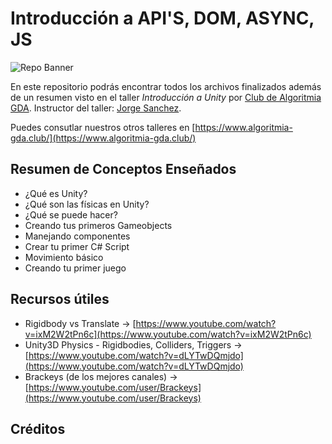 # Introducción a API'S, DOM, ASYNC, JS
![Repo Banner](https://img.evbuc.com/https%3A%2F%2Fcdn.evbuc.com%2Fimages%2F109820801%2F272470550605%2F1%2Foriginal.20200828-170032?w=800&auto=format%2Ccompress&q=75&sharp=10&rect=0%2C80%2C2560%2C1280&s=3c93b3068bb5ff70823097106645dce7)

En este repositorio podrás encontrar todos los archivos finalizados además de un resumen visto en el taller *Introducción a Unity* por [Club de Algoritmia GDA](https://github.com/Club-de-Algoritmia-GDA). Instructor del taller: [Jorge Sanchez](https://github.com/S4ND1X).

Puedes consutlar nuestros otros talleres en [https://www.algoritmia-gda.club/](https://www.algoritmia-gda.club/)
## Resumen de Conceptos Enseñados

 - ¿Qué es Unity? 
 - ¿Qué son las físicas en Unity? 
 - ¿Qué se puede hacer?
 - Creando tus primeros Gameobjects
 - Manejando componentes
 - Crear tu primer C# Script
 - Movimiento básico
 - Creando tu primer juego


## Recursos útiles

 - Rigidbody vs Translate -> [https://www.youtube.com/watch?v=ixM2W2tPn6c](https://www.youtube.com/watch?v=ixM2W2tPn6c)
 - Unity3D Physics - Rigidbodies, Colliders, Triggers -> [https://www.youtube.com/watch?v=dLYTwDQmjdo](https://www.youtube.com/watch?v=dLYTwDQmjdo)
 - Brackeys (de los mejores canales) -> [https://www.youtube.com/user/Brackeys](https://www.youtube.com/user/Brackeys)
## Créditos

